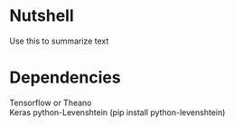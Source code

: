 # Nutshell
Use this to summarize text
# Dependencies
Tensorflow or Theano <br/>
Keras
python-Levenshtein (pip install python-levenshtein)
